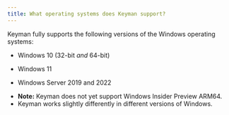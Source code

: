 ```yaml
---
title: What operating systems does Keyman support?
---
```


Keyman fully supports the following versions of the
Windows operating systems:

-   Windows 10 (32-bit *and* 64-bit)

-   Windows 11

-   Windows Server 2019 and 2022

* **Note:** Keyman does not yet support Windows Insider Preview ARM64. 
* Keyman works slightly differently in different versions of Windows. 
